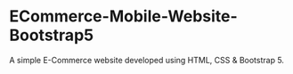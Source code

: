 # ECommerce-Mobile-Website-Bootstrap5
A simple E-Commerce website developed using HTML, CSS &amp; Bootstrap 5.
